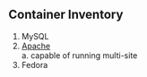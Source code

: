 ## Container Inventory

1. MySQL
2. [Apache](apache/containers-apache.md)  
    a. capable of running multi-site
3. Fedora
